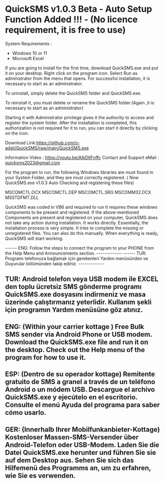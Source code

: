 # QuickSMS v1.0.3 Beta  - Auto Setup Function Added !!! - (No licence requirement, it is free to use)  
 
  System Requirements :
  - Windows 10 or 11 
  - Microsoft Excel

If you are going to install for the first time, download QuickSMS.exe and put it on your desktop. Right click on the program icon. Select Run as administrator from the menu that opens. For successful installation, it is necessary to start as an administrator.

To uninstall, simply delete the QuickSMS folder and QuickSMS.exe.

To reinstall it, you must delete or rename the QuickSMS folder.(Again ,it is necessary to start as an administrator)

Starting it with Administrator privilege gives it the authority to access and register the system folder. After the installation is completed, this authorization is not required for it to run, you can start it directly by clicking on the icon.

Download Link:https://github.com/o-adali/QuickSMS/raw/main/QuickSMS.exe

Information Video : https://youtu.be/AIkDIIFnffc
Contact and Support eMail : quicksms2023@gmail.com  

For the program to run, the following Windows libraries are must found in your System Folder, and they are must correctly registered.  ( Now QuickSMS.exe v1.0.3 Auto Checking and registering these files)

MSCOMCTL.OCX
MSCOMCTL.DEP
MSCOMCTL.SRG
MSCOMM32.OCX
MSSTDFMT.DLL

QuickSMS was coded in VB6 and required to run It requires these windows components to be present and registered. If the above-mentioned Components are present and registered on your computer, QuickSMS does not take any action during installation. It works directly. Essentially, the installation process is very simple. It tries to complete the missing or unregistered files. You can also do this manually. When everything is ready, QuickSMS will start working.


------ ENG: Follow the steps to connect the program to your PHONE from the Help Menu and Announcements section. ------------- 
------ TUR: Programı telefonuza bağlamak için gerekenleri Yardım menüsünden ve Duyurular bölümünden takip ediniz. -------------

TUR:
Android telefon veya USB modem ile EXCEL den toplu ücretsiz SMS gönderme programı
QuickSMS.exe dosyasını indirmeniz ve masa üzerinde çalıştırmanız yeterlidir.
Kullanım şekli için programın Yardım menüsüne göz atınız.
-----------------------------------------------------------------------------------
ENG:
(Within your carrier kottage ) Free Bulk SMS sender via Android Phone or USB modem.
Download the QuickSMS.exe file and run it on the desktop.
Check out the Help menu of the program for how to use it.
-----------------------------------------------------------------------------------
ESP:
(Dentro de su operador kottage) Remitente gratuito de SMS a granel a través de un teléfono Android o un módem USB.
Descargue el archivo QuickSMS.exe y ejecútelo en el escritorio.
Consulte el menú Ayuda del programa para saber cómo usarlo.
-----------------------------------------------------------------------------------
GER:
(Innerhalb Ihrer Mobilfunkanbieter-Kottage) Kostenloser Massen-SMS-Versender über Android-Telefon oder USB-Modem.
Laden Sie die Datei QuickSMS.exe herunter und führen Sie sie auf dem Desktop aus.
Sehen Sie sich das Hilfemenü des Programms an, um zu erfahren, wie Sie es verwenden.
------------------------------------------------------------------------------------
